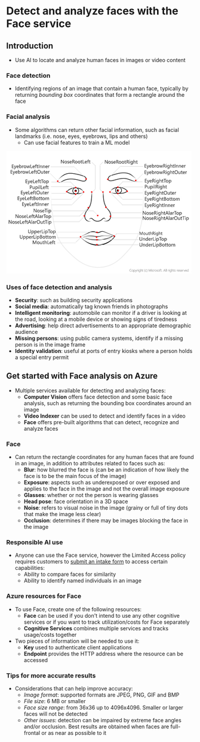 # Detect and analyze faces with the Face service

## Introduction

- Use AI to locate and analyze human faces in images or video content

### Face detection

- Identifying regions of an image that contain a human face, typically by returning *bounding box* coordinates that form a rectangle around the face

### Facial analysis

- Some algorithms can return other facial information, such as facial landmarks (i.e. nose, eyes, eyebrows, lips and others)
    - Can use facial features to train a ML model

![facial landmarks](./landmarks-1.png)

### Uses of face detection and analysis

- **Security**: such as building security applications
- **Social media**: automatically tag known friends in photographs
- **Intelligent monitoring**: automobile can monitor if a driver is looking at the road, looking at a mobile device or showing signs of tiredness
- **Advertising**: help direct advertisements to an appropriate demographic audience
- **Missing persons**: using public camera systems, identify if a missing person is in the image frame
- **Identity validation**: useful at ports of entry kiosks where a person holds a special entry permit

## Get started with Face analysis on Azure

- Multiple services available for detecting and analyzing faces:
    - **Computer Vision** offers face detection and some basic face analysis, such as returning the bounding box coordinates around an image
    - **Video Indexer** can be used to detect and identify faces in a video
    - **Face** offers pre-built algorithms that can detect, recognize and analyze faces

### Face

- Can return the rectangle coordinates for any human faces that are found in an image, in addition to attributes related to faces such as:
    - **Blur**: how blurred the face is (can be an indication of how likely the face is to be the main focus of the image)
    - **Exposure**: aspects such as underexposed or over exposed and applies to the face in the image and not the overall image exposure
    - **Glasses**: whether or not the person is wearing glasses
    - **Head pose**: face orientation in a 3D space
    - **Noise**: refers to visual noise in the image (grainy or full of tiny dots that make the image less clear)
    - **Occlusion**: determines if there may be images blocking the face in the image

### Responsible AI use

- Anyone can use the Face service, however the Limited Access policy requires customers to [submit an intake form](https://aka.ms/facerecognition) to access certain capabilities:
    - Ability to compare faces for similarity
    - Ability to identify named individuals in an image

### Azure resources for Face

- To use Face, create one of the following resources:
    - **Face** can be used if you don't intend to use any other cognitive services or if you want to track utilization/costs for Face separately
    - **Cognitive Services** combines multiple services and tracks usage/costs together
- Two pieces of information will be needed to use it:
    - **Key** used to authenticate client applications
    - **Endpoint** provides the HTTP address where the resource can be accessed

### Tips for more accurate results

- Considerations that can help improve accuracy:
    - *Image format*: supported formats are JPEG, PNG, GIF and BMP
    - *File size*: 6 MB or smaller
    - *Face size range*: from 36x36 up to 4096x4096. Smaller or larger faces will not be detected
    - *Other issues*: detection can be impaired by extreme face angles and/or occlusion. Best results are obtained when faces are full-frontal or as near as possible to it
